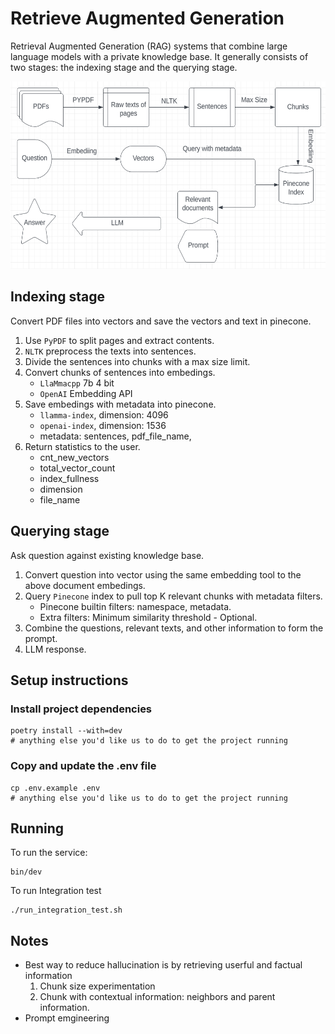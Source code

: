 # Retrieve Augmented Generation
Retrieval Augmented Generation (RAG) systems that combine large language models with a private knowledge base. It generally consists of two stages: the indexing stage and the querying stage.

<img src="images/workflow.png" alt="Description of the image" width="600" height="300">

## Indexing stage

Convert PDF files into vectors and save the vectors and text in pinecone.

1. Use `PyPDF` to split pages and extract contents.
2. `NLTK` preprocess the texts into sentences.
3. Divide the sentences into chunks with a max size limit.
4. Convert chunks of sentences into embedings.
   - `LlaMmacpp` 7b 4 bit
   - `OpenAI` Embedding API
5. Save embedings with metadata into pinecone.
   - `llamma-index`, dimension: 4096
   - `openai-index`, dimension: 1536
   - metadata: sentences, pdf_file_name,
6. Return statistics to the user.
   - cnt_new_vectors
   - total_vector_count
   - index_fullness
   - dimension
   - file_name

## Querying stage

Ask question against existing knowledge base.

1. Convert question into vector using the same embedding tool to the above document embedings.
2. Query `Pinecone` index to pull top K relevant chunks with metadata filters.
   - Pinecone builtin filters: namespace, metadata.
   - Extra filters: Minimum similarity threshold - Optional.
3. Combine the questions, relevant texts, and other information to form the prompt.
4. LLM response.

## Setup instructions

### Install project dependencies

```
poetry install --with=dev
# anything else you'd like us to do to get the project running
```

### Copy and update the .env file

```
cp .env.example .env
# anything else you'd like us to do to get the project running
```

## Running

To run the service:

```
bin/dev
```

To run Integration test
```
./run_integration_test.sh
```

## Notes
- Best way to reduce hallucination is by retrieving userful and factual information
   1. Chunk size experimentation
   2. Chunk with contextual information: neighbors and parent information.
- Prompt emgineering
